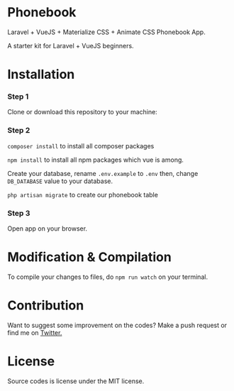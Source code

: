 # Phonebook
Laravel + VueJS + Materialize CSS + Animate CSS Phonebook App. 

A starter kit for Laravel + VueJS beginners.
# Installation
### Step 1
Clone or download this repository to your machine:


### Step 2
`composer install` to install all composer packages

`npm install` to install all npm packages which vue is among.

Create your database, rename `.env.example` to `.env` then, change `DB_DATABASE` value to your database.

`php artisan migrate` to create our phonebook table

### Step 3

Open app on your browser.

# Modification & Compilation
To compile your changes to files, do `npm run watch` on your terminal.

# Contribution
Want to suggest some improvement on the codes? Make a push request or find me on
<a href="https://twitter.com/josiahoyahaya/">Twitter.</a>

# License
Source codes is license under the MIT license.
